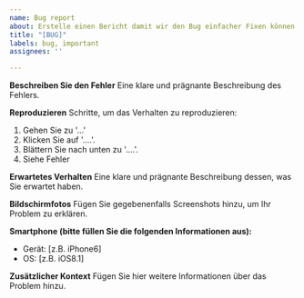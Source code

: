 ```yaml
---
name: Bug report
about: Erstelle einen Bericht damit wir den Bug einfacher Fixen können
title: "[BUG]"
labels: bug, important
assignees: ''

---
```


**Beschreiben Sie den Fehler**
Eine klare und prägnante Beschreibung des Fehlers.

**Reproduzieren**
Schritte, um das Verhalten zu reproduzieren:
1. Gehen Sie zu '...'
2. Klicken Sie auf '....'.
3. Blättern Sie nach unten zu '....'.
4. Siehe Fehler

**Erwartetes Verhalten**
Eine klare und prägnante Beschreibung dessen, was Sie erwartet haben.

**Bildschirmfotos**
Fügen Sie gegebenenfalls Screenshots hinzu, um Ihr Problem zu erklären.

**Smartphone (bitte füllen Sie die folgenden Informationen aus):**
 - Gerät: [z.B. iPhone6]
 - OS: [z.B. iOS8.1]

**Zusätzlicher Kontext**
Fügen Sie hier weitere Informationen über das Problem hinzu.
